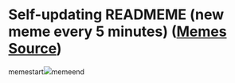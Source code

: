 # Self-updating READMEME (new meme every 5 minutes) ([Memes Source](https://bramses.notion.site/a49c1e962b7646879176ac3b327b6533?v=4d1eda54b170483cb03a40f257231764))

memestart![](https://www.notion.so/image/https%3A%2F%2Fs3-us-west-2.amazonaws.com%2Fsecure.notion-static.com%2F32943c86-5f56-412f-b6c9-52e82bb08e39%2F7DE7F218-3DD3-4A6A-B1A4-25D293FDB598.png?table=block&id=545298f2-ae57-43ad-9ff4-eb9609b5c5e5&cache=v2)memeend
